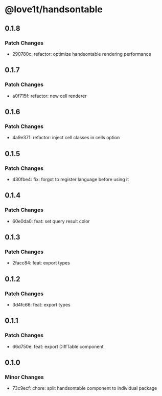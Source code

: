 # @love1t/handsontable

## 0.1.8

### Patch Changes

- 290780c: refactor: optimize handsontable rendering performance

## 0.1.7

### Patch Changes

- a0f715f: refactor: new cell renderer

## 0.1.6

### Patch Changes

- 4a9e371: refactor: inject cell classes in cells option

## 0.1.5

### Patch Changes

- 430fbe4: fix: forgot to register language before using it

## 0.1.4

### Patch Changes

- 60e0da0: feat: set query result color

## 0.1.3

### Patch Changes

- 2facc84: feat: export types

## 0.1.2

### Patch Changes

- 3d4fc66: feat: export types

## 0.1.1

### Patch Changes

- 66d750e: feat: export DiffTable component

## 0.1.0

### Minor Changes

- 73c9ecf: chore: split handsontable component to individual package
